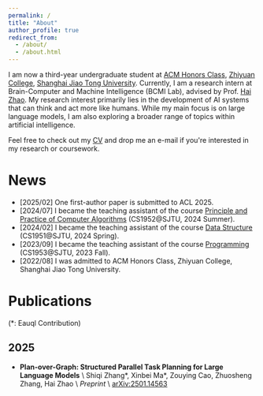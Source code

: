```yaml
---
permalink: /
title: "About"
author_profile: true
redirect_from: 
  - /about/
  - /about.html
---
```


I am now a third-year undergraduate student at [ACM Honors Class](https://acm.sjtu.edu.cn/home), [Zhiyuan College](https://zhiyuan.sjtu.edu.cn/html/zhiyuan/), [Shanghai Jiao Tong University](https://en.sjtu.edu.cn/). Currently, I am a research intern at Brain-Computer and Machine Intelligence (BCMI Lab), advised by Prof. [Hai Zhao](https://bcmi.sjtu.edu.cn/home/zhaohai/). My research interest primarily lies in the development of AI systems that can think and act more like humans. While my main focus is on large language models, I am also exploring a broader range of topics within artificial intelligence.

Feel free to check out my [CV](./assets/resume.pdf) and drop me an e-mail if you're interested in my research or coursework.

<span id=news></span>

# News

- [2025/02] One first-author paper is submitted to ACL 2025.
- [2024/07] I became the teaching assistant of the course [Principle and Practice of Computer Algorithms](https://acm.sjtu.edu.cn/wiki/PPCA_2024) (CS1952@SJTU, 2024 Summer).
- [2024/02] I became the teaching assistant of the course [Data Structure](https://acm.sjtu.edu.cn/wiki/Data_Structures_2024) (CS1951@SJTU, 2024 Spring).
- [2023/09] I became the teaching assistant of the course [Programming](https://acm.sjtu.edu.cn/wiki/Programming_2023) (CS1953@SJTU, 2023 Fall).
- [2022/08] I was admitted to ACM Honors Class, Zhiyuan College, Shanghai Jiao Tong University.

<span id=publications></span>

# Publications

(*: Eauql Contribution)

## 2025

- **Plan-over-Graph: Structured Parallel Task Planning for Large Language Models** \\
  Shiqi Zhang\*, Xinbei Ma\*, Zouying Cao, Zhuosheng Zhang, Hai Zhao \\
  *Preprint* \\
  [arXiv:2501.14563](https://arxiv.org/abs/2501.14563)